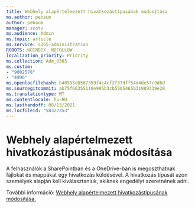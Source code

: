 ```yaml
---
title: Webhely alapértelmezett hivatkozástípusának módosítása
ms.author: pebaum
author: pebaum
manager: scotv
ms.audience: Admin
ms.topic: article
ms.service: o365-administration
ROBOTS: NOINDEX, NOFOLLOW
localization_priority: Priority
ms.collection: Adm_O365
ms.custom:
- "9002578"
- "4996"
ms.openlocfilehash: b40595e0567359f4c4cf2f37dff54d4de57c9d6d
ms.sourcegitcommit: ab75f66355116e995b3cb5505465b31989339e28
ms.translationtype: MT
ms.contentlocale: hu-HU
ms.lasthandoff: 08/13/2021
ms.locfileid: "58322353"
---
```

# <a name="change-the-default-link-type-for-a-site"></a>Webhely alapértelmezett hivatkozástípusának módosítása

A felhasználók a SharePointban és a OneDrive-ban is megoszthatnak fájlokat és mappákat egy hivatkozás küldésével. A hivatkozás típusát azon személyek alapján kell kiválasztaniuk, akiknek engedélyt szeretnének adni.

További információ: [Webhely alapértelmezett hivatkozástípusának módosítása.](https://docs.microsoft.com/sharepoint/change-default-sharing-link)
